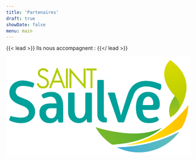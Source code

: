 ```yaml
---
title: 'Partenaires'
draft: true
showDate: false
menu: main
---
```


{{< lead >}}
Ils nous accompagnent :
{{</ lead >}}

![Logo Saint Saulve](st_saulve.svg)

